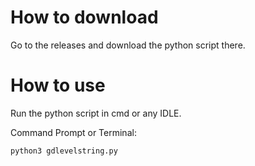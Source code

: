 # How to download
Go to the releases and download the python script there.

# How to use
Run the python script in cmd or any IDLE.

Command Prompt or Terminal:
```
python3 gdlevelstring.py
```
